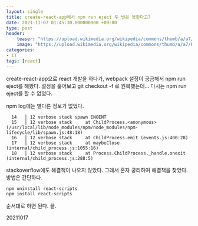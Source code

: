 ```yaml
---
layout: single
title: create-react-app에서 npm run eject 두 번은 못한다고?
date: 2021-11-07 01:45:30.000000000 +09:00
type: post
header:
    teaser: "https://upload.wikimedia.org/wikipedia/commons/thumb/a/a7/React-icon.svg/200px-React-icon.svg.png"
    image: "https://upload.wikimedia.org/wikipedia/commons/thumb/a/a7/React-icon.svg/200px-React-icon.svg.png"
categories:
- IT
tags: [react]
---
```


create-react-app으로 react 개발을 하다가, webpack 설정이 궁금해서 npm run eject를 해봤다.
설정을 훑어보고 git checkout -f 로 원복했는데...
다시는 npm run eject를 할 수 없었다.

npm log에는 별다른 정보가 없었다.

```log
  14   │ 12 verbose stack spawn ENOENT
  15   │ 12 verbose stack     at ChildProcess.<anonymous> (/usr/local/lib/node_modules/npm/node_modules/npm-lifecycle/lib/spawn.js:48:18)
  16   │ 12 verbose stack     at ChildProcess.emit (events.js:400:28)
  17   │ 12 verbose stack     at maybeClose (internal/child_process.js:1055:16)
  18   │ 12 verbose stack     at Process.ChildProcess._handle.onexit (internal/child_process.js:288:5)
```

stackoverflow에도 해결책이 나오지 않았다. 그래서 혼자 궁리하여 해결책을 찾았다. 방법은 간단하다.

```bash
npm uninstall react-scripts
npm install react-scripts
```

순서대로 하면 된다. 끝.

20211017
